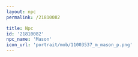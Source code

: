 ```yaml
---
layout: npc
permalink: /21810082

title: Npc
id: '21810082'
npc_name: 'Mason'
icon_url: 'portrait/mob/11003537_m_mason_p.png'
---
```

